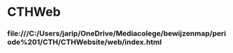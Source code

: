 # CTHWeb 
### file:///C:/Users/jarip/OneDrive/Mediacolege/bewijzenmap/periode%201/CTH/CTHWebsite/web/index.html
